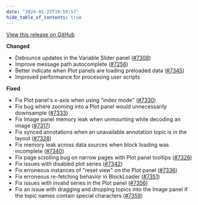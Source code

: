 ```yaml
---
date: "2024-01-23T19:59:57"
hide_table_of_contents: true
---
```

[View this release on GitHub](https://github.com/foxglove/studio/releases/tag/v1.85.0)

**Changed**
* Debounce updates in the Variable Slider panel ([#7308](https://github.com/foxglove/studio/pull/7308))
* Improve message path autocomplete ([#7256](https://github.com/foxglove/studio/pull/7256))
* Better indicate when Plot panels are loading preloaded data ([#7345](https://github.com/foxglove/studio/pull/7345))
* Improved performance for processing user scripts

**Fixed**
* Fix Plot panel's x-axis when using "index mode" ([#7330](https://github.com/foxglove/studio/pull/7330))
* Fix bug where zooming into a Plot panel would unnecessarily downsample ([#7333](https://github.com/foxglove/studio/pull/7333))
* Fix Image panel memory leak when unmounting while decoding an image ([#7317](https://github.com/foxglove/studio/pull/7317))
* Fix synced annotations when an unavailable annotation topic is in the layout ([#7328](https://github.com/foxglove/studio/pull/7328))
* Fix memory leak across data sources when block loading was incomplete ([#7340](https://github.com/foxglove/studio/pull/7340))
* Fix page scrolling bug on narrow pages with Plot panel tooltips ([#7326](https://github.com/foxglove/studio/pull/7326))
* Fix issues with disabled plot series ([#7342](https://github.com/foxglove/studio/pull/7342))
* Fix erroneous instances of "reset view" on the Plot panel ([#7336](https://github.com/foxglove/studio/pull/7336))
* Fix erroneous re-fetching behavior in BlockLoader ([#7351](https://github.com/foxglove/studio/pull/7351))
* Fix issues with invalid series in the Plot panel ([#7356](https://github.com/foxglove/studio/pull/7356))
* Fix an issue with dragging and dropping topics into the Image panel if the topic names contain special characters ([#7359](https://github.com/foxglove/studio/pull/7359))
